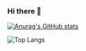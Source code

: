 ### Hi there 👋

[![Anurag's GitHub stats](https://github-readme-stats.vercel.app/api?username=fnk2077)](https://github.com/anuraghazra/github-readme-stats)

![Top Langs](https://github-readme-stats.vercel.app/api/top-langs/?username=fnk2077&layout=compact)

<!--
**fnk2077/fnk2077** is a ✨ _special_ ✨ repository because its `README.md` (this file) appears on your GitHub profile.

Here are some ideas to get you started:

- 🔭 I’m currently working on ...
- 🌱 I’m currently learning ...
- 👯 I’m looking to collaborate on ...
- 🤔 I’m looking for help with ...
- 💬 Ask me about ...
- 📫 How to reach me: ...
- 😄 Pronouns: ...
- ⚡ Fun fact: ...
-->
